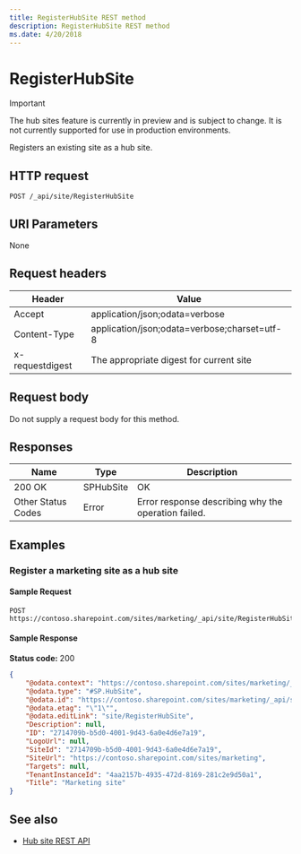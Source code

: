 ```yaml
---
title: RegisterHubSite REST method
description: RegisterHubSite REST method
ms.date: 4/20/2018
---
```


# RegisterHubSite

> [!IMPORTANT]
> The hub sites feature is currently in preview and is subject to change. It is not currently supported for use in production environments.

Registers an existing site as a hub site.

## HTTP request

```
POST /_api/site/RegisterHubSite
```

## URI Parameters

None

## Request headers

| Header | Value |
|--------|-------|
|Accept|application/json;odata=verbose|
|Content-Type|application/json;odata=verbose;charset=utf-8|
|x-requestdigest|The appropriate digest for current site|

## Request body

Do not supply a request body for this method.

## Responses

| Name   | Type  | Description|
|--------|-------|------------|
|200 OK|SPHubSite |OK|
|Other Status Codes|Error|Error response describing why the operation failed.|

## Examples

### Register a marketing site as a hub site

#### Sample Request

```HTTP
POST
https://contoso.sharepoint.com/sites/marketing/_api/site/RegisterHubSite
```

#### Sample Response
**Status code:** 200

```JSON
{
	"@odata.context": "https://contoso.sharepoint.com/sites/marketing/_api/$metadata#hubsites/$entity",
	"@odata.type": "#SP.HubSite",
	"@odata.id": "https://contoso.sharepoint.com/sites/marketing/_api/site/RegisterHubSite",
	"@odata.etag": "\"1\"",
	"@odata.editLink": "site/RegisterHubSite",
	"Description": null,
	"ID": "2714709b-b5d0-4001-9d43-6a0e4d6e7a19",
	"LogoUrl": null,
	"SiteId": "2714709b-b5d0-4001-9d43-6a0e4d6e7a19",
	"SiteUrl": "https://contoso.sharepoint.com/sites/marketing",
	"Targets": null,
	"TenantInstanceId": "4aa2157b-4935-472d-8169-281c2e9d50a1",
	"Title": "Marketing site"
}
```

## See also

- [Hub site REST API](hub-site-rest-api.md)